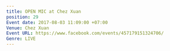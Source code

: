 ```yaml
---
title: OPEN MIC at Chez Xuan
position: 29
Event date: 2017-08-03 11:09:00 +07:00
Venue: Chez Xuan
Event URL: https://www.facebook.com/events/457179151324706/
Genre: LIVE
---
```


